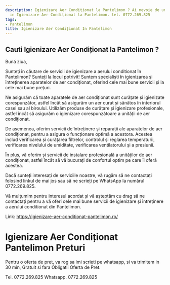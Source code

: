 ```yaml
---
description: Igienizare Aer Condiționat la Pantelimon ? Ai nevoie de un profesionist
  in Igienizare Aer Condiționat la Pantelimon. tel. 0772.269.825
tags:
- Pantelimon
title: Igienizare Aer Condiționat In Pantelimon
---
```



## Cauti Igienizare Aer Condiționat la Pantelimon ?

Bună ziua,

Sunteți în căutare de servicii de igienizare a aerului conditionat în Pantelimon? Sunteți la locul potrivit! Suntem specialiști în igienizarea și întreținerea aparatelor de aer condiționat, oferind cele mai bune servicii și la cele mai bune prețuri.

Ne asigurăm că toate aparatele de aer condiționat sunt curățate și igienizate corespunzător, astfel încât să asigurăm un aer curat și sănătos în interiorul casei sau al biroului. Utilizăm produse de curățare și igienizare profesionale, astfel încât să asigurăm o igienizare corespunzătoare a unității de aer condiționat.

De asemenea, oferim servicii de întreținere și reparații ale aparatelor de aer condiționat, pentru a asigura o funcționare optimă a acestora. Acestea includ verificarea și curățarea filtrelor, controlul și reglarea temperaturii, verificarea nivelului de umiditate, verificarea ventilatorului și a presiunii.

În plus, vă oferim și servicii de instalare profesională a unităților de aer condiționat, astfel încât să vă bucurați de confortul optim pe care îl oferă acestea.

Dacă sunteți interesați de serviciile noastre, vă rugăm să ne contactați folosind linkul de mai jos sau să ne scrieți pe WhatsApp la numărul 0772.269.825.

Vă mulțumim pentru interesul acordat și vă așteptăm cu drag să ne contactați pentru a vă oferi cele mai bune servicii de igienizare și întreținere a aerului conditionat din Pantelimon.

Link: https://igienizare-aer-conditionat-pantelimon.ro/

# Igienizare Aer Condiționat Pantelimon Preturi
Pentru o oferta de pret, va rog sa imi scrieti pe whatsapp, si va trimitem in 30 min, Gratuit si fara Obligatii Oferta de Pret.

Tel. 0772.269.825
Whatsapp. 0772.269.825